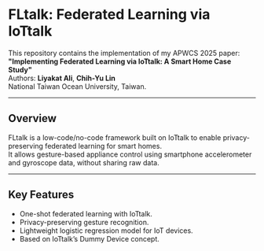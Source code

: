 # FLtalk: Federated Learning via IoTtalk

This repository contains the implementation of my APWCS 2025 paper:  
**"Implementing Federated Learning via IoTtalk: A Smart Home Case Study"**  
Authors: **Liyakat Ali**, **Chih-Yu Lin**  
National Taiwan Ocean University, Taiwan.

---

## Overview
FLtalk is a low-code/no-code framework built on IoTtalk to enable privacy-preserving federated learning for smart homes.  
It allows gesture-based appliance control using smartphone accelerometer and gyroscope data, without sharing raw data.

---

## Key Features
- One-shot federated learning with IoTtalk.
- Privacy-preserving gesture recognition.
- Lightweight logistic regression model for IoT devices.
- Based on IoTtalk’s Dummy Device concept.
